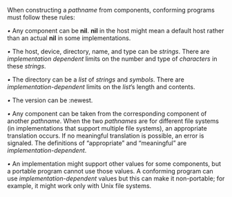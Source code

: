  



When constructing a *pathname* from components, conforming programs must follow these rules: 



*•* Any component can be **nil**. **nil** in the host might mean a default host rather than an actual **nil** in some implementations. 



*•* The host, device, directory, name, and type can be *strings*. There are *implementation dependent* limits on the number and type of *characters* in these *strings*. 



*•* The directory can be a *list* of *strings* and *symbols*. There are *implementation-dependent* limits on the *list*’s length and contents. 



*•* The version can be :newest. 



*•* Any component can be taken from the corresponding component of another *pathname*. When the two *pathnames* are for different file systems (in implementations that support multiple file systems), an appropriate translation occurs. If no meaningful translation is possible, an error is signaled. The definitions of “appropriate” and “meaningful” are *implementation-dependent*. 



*•* An implementation might support other values for some components, but a portable program cannot use those values. A conforming program can use *implementation-dependent* values but this can make it non-portable; for example, it might work only with Unix file systems. 



